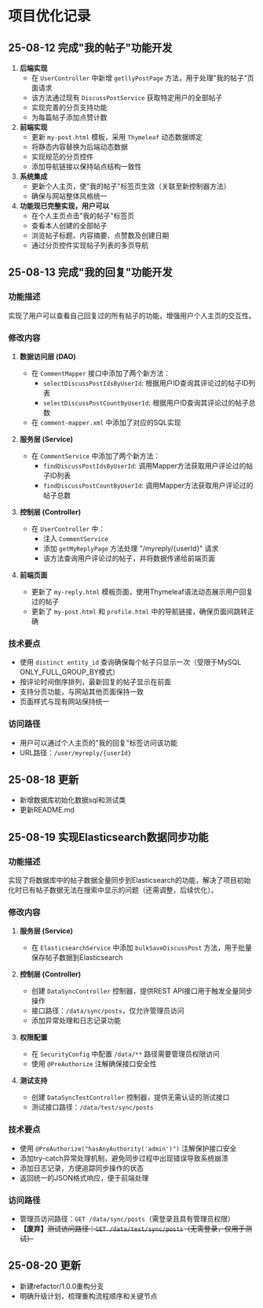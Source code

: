 # 项目优化记录

## 25-08-12 完成"我的帖子"功能开发

1. **后端实现**
   - 在 `UserController` 中新增 `getllyPostPage` 方法，用于处理"我的帖子"页面请求
   - 该方法通过现有 `DiscussPostService` 获取特定用户的全部帖子
   - 实现完善的分页支持功能
   - 为每篇帖子添加点赞计数
2. **前端实现**
   - 更新 `my-post.html` 模板，采用 `Thymeleaf` 动态数据绑定
   - 将静态内容替换为后端动态数据
   - 实现规范的分页控件
   - 添加导航链接以保持站点结构一致性
3. **系统集成**
   - 更新个人主页，使"我的帖子"标签页生效（关联至新控制器方法）
   - 确保与网站整体风格统一
4. **功能现已完整实现，用户可以**
   - 在个人主页点击"我的帖子"标签页
   - 查看本人创建的全部帖子
   - 浏览帖子标题、内容摘要、点赞数及创建日期
   - 通过分页控件实现帖子列表的多页导航





## 25-08-13 完成"我的回复"功能开发

### 功能描述
实现了用户可以查看自己回复过的所有帖子的功能，增强用户个人主页的交互性。

### 修改内容

1. **数据访问层 (DAO)**
   - 在 `CommentMapper` 接口中添加了两个新方法：
     - `selectDiscussPostIdsByUserId`: 根据用户ID查询其评论过的帖子ID列表
     - `selectDiscussPostCountByUserId`: 根据用户ID查询其评论过的帖子总数
   - 在 `comment-mapper.xml` 中添加了对应的SQL实现

2. **服务层 (Service)**
   - 在 `CommentService` 中添加了两个新方法：
     - `findDiscussPostIdsByUserId`: 调用Mapper方法获取用户评论过的帖子ID列表
     - `findDiscussPostCountByUserId`: 调用Mapper方法获取用户评论过的帖子总数

3. **控制层 (Controller)**
   - 在 `UserController` 中：
     - 注入 `CommentService`
     - 添加 `getMyReplyPage` 方法处理 "/myreply/{userId}" 请求
     - 该方法查询用户评论过的帖子，并将数据传递给前端页面

4. **前端页面**
   - 更新了 `my-reply.html` 模板页面，使用Thymeleaf语法动态展示用户回复过的帖子
   - 更新了 `my-post.html` 和 `profile.html` 中的导航链接，确保页面间跳转正确

### 技术要点
- 使用 `distinct entity_id` 查询确保每个帖子只显示一次（受限于MySQL ONLY_FULL_GROUP_BY模式）
- 按评论时间倒序排列，最新回复的帖子显示在前面
- 支持分页功能，与网站其他页面保持一致
- 页面样式与现有网站保持统一

### 访问路径
- 用户可以通过个人主页的"我的回复"标签访问该功能
- URL路径：`/user/myreply/{userId}`





## 25-08-18 更新

- 新增数据库初始化数据sql和测试类
- 更新README.md





## 25-08-19 实现Elasticsearch数据同步功能

### 功能描述
实现了将数据库中的帖子数据全量同步到Elasticsearch的功能，解决了项目初始化时已有帖子数据无法在搜索中显示的问题（还需调整，后续优化）。

### 修改内容

1. **服务层 (Service)**
   - 在 `ElasticsearchService` 中添加 `bulkSaveDiscussPost` 方法，用于批量保存帖子数据到Elasticsearch

2. **控制层 (Controller)**
   - 创建 `DataSyncController` 控制器，提供REST API接口用于触发全量同步操作
   - 接口路径：`/data/sync/posts`，仅允许管理员访问
   - 添加异常处理和日志记录功能

3. **权限配置**
   - 在 `SecurityConfig` 中配置 `/data/**` 路径需要管理员权限访问
   - 使用 `@PreAuthorize` 注解确保接口安全性

4. **测试支持**
   - 创建 `DataSyncTestController` 控制器，提供无需认证的测试接口
   - 测试接口路径：`/data/test/sync/posts`

### 技术要点
- 使用 `@PreAuthorize("hasAnyAuthority('admin')")` 注解保护接口安全
- 添加try-catch异常处理机制，避免同步过程中出现错误导致系统崩溃
- 添加日志记录，方便追踪同步操作的状态
- 返回统一的JSON格式响应，便于前端处理

### 访问路径
- 管理员访问路径：`GET /data/sync/posts`（需登录且具有管理员权限）
- **【废弃】**~~测试访问路径：`GET /data/test/sync/posts`（无需登录，仅用于测试）~~





## 25-08-20 更新

- 新建refactor/1.0.0重构分支
- 明确升级计划，梳理重构流程顺序和关键节点







